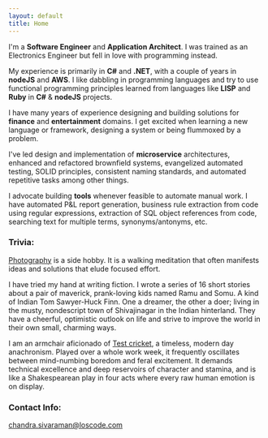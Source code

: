 ```yaml
---
layout: default
title: Home
---
```

I'm a **Software Engineer** and **Application Architect**. I was trained as an Electronics Engineer but fell in love with programming instead.

My experience is primarily in **C#** and **.NET**, with a couple of years in **nodeJS** and **AWS**. I like dabbling in programming languages and try to use functional programming principles learned from languages like **LISP** and **Ruby** in **C#** & **nodeJS** projects.

I have many years of experience designing and building solutions for **finance** and **entertainment** domains. I get excited when learning a new language or framework, designing a system or being flummoxed by a problem.

I've led design and implementation of **microservice** architectures, enhanced and refactored brownfield systems, evangelized automated testing, SOLID principles, consistent naming standards, and automated repetitive tasks among other things. 

I advocate building **tools** whenever feasible to automate manual work. I have automated P&L report generation, business rule extraction from code using regular expressions, extraction of SQL object references from code, searching text for multiple terms, synonyms/antonyms, etc. 

### Trivia:
[Photography](https://www.instagram.com/cs31415) is a side hobby. It is a walking meditation that often manifests ideas and solutions that elude focused effort.

I have tried my hand at writing fiction. I wrote a series of 16 short stories about a pair of maverick, prank-loving kids named Ramu and Somu. A kind of Indian Tom Sawyer-Huck Finn. One a dreamer, the other a doer; living in the musty, nondescript town of Shivajinagar in the Indian hinterland. They have a cheerful, optimistic outlook on life and strive to improve the world in their own small, charming ways.  

I am an armchair aficionado of [Test cricket](https://en.wikipedia.org/wiki/Test_cricket), a timeless, modern day anachronism. Played over a whole work week, it frequently oscillates between mind-numbing boredom and feral excitement. It demands technical excellence and deep reservoirs of character and stamina, and is like a Shakespearean play in four acts where every raw human emotion is on display.    

### Contact Info:
[chandra.sivaraman@loscode.com](mailto:chandra.sivaraman@loscode.com)